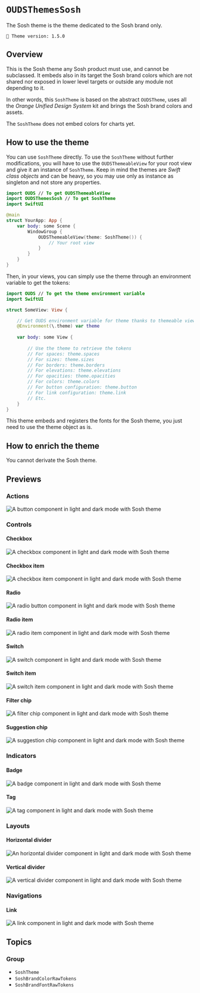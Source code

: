 # ``OUDSThemesSosh``

The Sosh theme is the theme dedicated to the Sosh brand only.

<!-- NOTE: Do not forget to update tokens version -->
```
🧬 Theme version: 1.5.0
```

## Overview

This is the Sosh theme any Sosh product must use, and cannot be subclassed.
It embeds also in its target the Sosh brand colors which are not shared nor exposed in lower level targets or outside any module not depending to it.

In other words, this ``SoshTheme`` is based on the abstract `OUDSTheme`, uses all the *Orange Unified Design System* kit and brings the Sosh brand colors and assets.

The ``SoshTheme`` does not embed colors for charts yet.

## How to use the theme

You can use ``SoshTheme`` directly. To use the ``SoshTheme`` without further modifications, you will have to use the `OUDSThemeableView` for your root view and give it an instance of ``SoshTheme``. Keep in mind the themes are *Swift class objects* and can be heavy, so you may use only as instance as singleton and not store any properties.

```swift
import OUDS // To get OUDSThemeableView
import OUDSThemesSosh // To get SoshTheme
import SwiftUI

@main
struct YourApp: App {
    var body: some Scene {
        WindowGroup {
            OUDSThemeableView(theme: SoshTheme()) {
                // Your root view
            }
        }
    }
}
```

Then, in your views, you can simply use the theme through an environment variable to get the tokens:

```swift
import OUDS // To get the theme environment variable
import SwiftUI

struct SomeView: View {

    // Get OUDS environment variable for theme thanks to themeable view
    @Environment(\.theme) var theme
    
    var body: some View {
        
        // Use the theme to retrieve the tokens
        // For spaces: theme.spaces
        // For sizes: theme.sizes
        // For borders: theme.borders
        // For elevations: theme.elevations
        // For opacities: theme.opacities
        // For colors: theme.colors
        // For button configuration: theme.button
        // For link configuration: theme.link
        // Etc.
    }
}
```

This theme embeds and registers the fonts for the Sosh theme, you just need to use the theme object as is.

## How to enrich the theme

You cannot derivate the Sosh theme.

## Previews
<!-- Use online images because stored in another Swift Package library and do not want to replicate assets -->

### Actions

![A button component in light and dark mode with Sosh theme](https://ios.unified-design-system.orange.com/images/OUDSComponents/component_button_enabled_strong_Sosh.png)

### Controls

#### Checkbox

![A checkbox component in light and dark mode with Sosh theme](https://ios.unified-design-system.orange.com/images/OUDSComponents/component_checkbox_enabled_selected_Sosh.png)

#### Checkbox item

![A checkbox item component in light and dark mode with Sosh theme](https://ios.unified-design-system.orange.com/images/OUDSComponents/component_checkbox_item_Sosh.png)

<!-- Maybe not relevant to display checkbox picker -->

#### Radio

![A radio button component in light and dark mode with Sosh theme](https://ios.unified-design-system.orange.com/images/OUDSComponents/component_radio_enabled_selected_Sosh.png)

#### Radio item

![A radio item component in light and dark mode with Sosh theme](https://ios.unified-design-system.orange.com/images/OUDSComponents/component_radioitem_enabled_selected_Sosh.png)

<!-- Maybe not relevant to display radio picker -->

#### Switch

![A switch component in light and dark mode with Sosh theme](https://ios.unified-design-system.orange.com/images/OUDSComponents/component_switch_enabled_selected_Sosh.png)

#### Switch item

![A switch item component in light and dark mode with Sosh theme](https://ios.unified-design-system.orange.com/images/OUDSComponents/component_switchitem_enabled_selected_Sosh.png)

#### Filter chip

![A filter chip component in light and dark mode with Sosh theme](https://ios.unified-design-system.orange.com/images/OUDSComponents/component_filterchip_text_enabled_Sosh.png)

#### Suggestion chip

![A suggestion chip component in light and dark mode with Sosh theme](https://ios.unified-design-system.orange.com/images/OUDSComponents/component_suggestionchip_text_icon_enabled_Sosh.png)

<!-- Maybe not relevant to display chip picker -->

### Indicators

#### Badge

![A badge component in light and dark mode with Sosh theme](https://ios.unified-design-system.orange.com/images/OUDSComponents/component_badge_count_large_accent_Sosh.png)

#### Tag

![A tag component in light and dark mode with Sosh theme](https://ios.unified-design-system.orange.com/images/OUDSComponents/component_tag_bullet_emphasized_accent_rounded_default_Sosh.png)

### Layouts

<!-- Maybe not relevant to display colored surface -->

#### Horizontal divider

![An horizontal divider component in light and dark mode with Sosh theme](https://ios.unified-design-system.orange.com/images/OUDSComponents/component_horizontaldivider_Sosh.png)

#### Vertical divider

![A vertical divider component in light and dark mode with Sosh theme](https://ios.unified-design-system.orange.com/images/OUDSComponents/component_verticaldivider_Sosh.png)

### Navigations

#### Link

![A link component in light and dark mode with Sosh theme](https://ios.unified-design-system.orange.com/images/OUDSComponents/component_link_enabled_default_next_Sosh.png)

## Topics

### Group

- ``SoshTheme``
- ``SoshBrandColorRawTokens``
- ``SoshBrandFontRawTokens``
